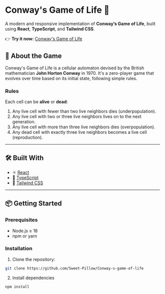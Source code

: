 # Conway's Game of Life 🧬

A modern and responsive implementation of **Conway’s Game of Life**, built using **React**, **TypeScript**, and **Tailwind CSS**.

👉 **Try it now:** [Conway's Game of Life
](https://sweet-pillow.github.io/Conway-s-game-of-life/)

## 🧠 About the Game

Conway's Game of Life is a cellular automaton devised by the British mathematician **John Horton Conway** in 1970. It's a zero-player game that evolves over time based on its initial state, following simple rules.

### Rules

Each cell can be **alive** or **dead**:
1. Any live cell with fewer than two live neighbors dies (underpopulation).
2. Any live cell with two or three live neighbors lives on to the next generation.
3. Any live cell with more than three live neighbors dies (overpopulation).
4. Any dead cell with exactly three live neighbors becomes a live cell (reproduction).

---

## 🛠️ Built With

- ⚛️ [React](https://reactjs.dev/)
- 🧱 [TypeScript](https://www.typescriptlang.org/)
- 🎨 [Tailwind CSS](https://tailwindcss.com/)

---

## 📦 Getting Started

### Prerequisites

- Node.js ≥ 18
- npm or yarn

### Installation

1. Clone the repository:
```bash
git clone https://github.com/Sweet-Pillow/Conway-s-game-of-life
```

2. Install dependencies

```bash
npm install
```
